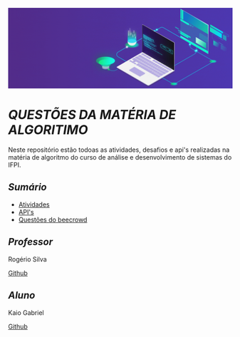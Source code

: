 ![imagem](https://github.com/KaioGabriel-the/Algoritmo/blob/1008d3c4b56bf6f0fda130363e8138b31e36306f/imagem.gif)


 # ***QUESTÕES DA MATÉRIA DE ALGORITIMO***

Neste repositório estão todoas as atividades, desafios e api's realizadas na matéria de algoritmo do curso de análise e desenvolvimento de sistemas do IFPI.

## ***Sumário***

 - [Atividades](https://github.com/KaioGabriel-the/Algoritmo/tree/161bfc36bb8aa4ce39a37e4e14c2c8ed4f18a894/listas)
 - [API's](https://github.com/KaioGabriel-the/Algoritmo/tree/161bfc36bb8aa4ce39a37e4e14c2c8ed4f18a894/API's)
 - [Questões do beecrowd](https://github.com/KaioGabriel-the/Algoritmo/tree/161bfc36bb8aa4ce39a37e4e14c2c8ed4f18a894/bee)

## ***Professor***
Rogério Silva

[Github](https://github.com/rogeriosilva-ifpi)
## ***Aluno***
Kaio Gabriel

[Github](https://github.com/KaioGabriel-the/)
